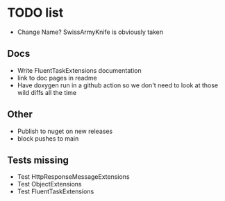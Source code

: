 

# TODO list
- Change Name? SwissArmyKnife is obviously taken

## Docs
- Write FluentTaskExtensions documentation
- link to doc pages in readme
- Have doxygen run in a github action so we don't need to look at those wild diffs all the time

## Other
- Publish to nuget on new releases
- block pushes to main


## Tests missing
- Test HttpResponseMessageExtensions
- Test ObjectExtensions
- Test FluentTaskExtensions

